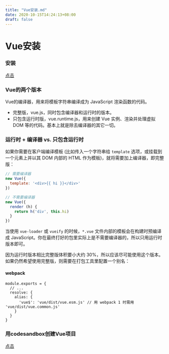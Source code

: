 ```yaml
---
title: "Vue安装.md"
date: 2020-10-15T14:24:13+08:00
draft: false
---
```


# Vue安装

### 安装

[点击](https://cn.vuejs.org/v2/guide/installation.html)

### Vue的两个版本

Vue的编译器，用来将模板字符串编译成为 JavaScript 渲染函数的代码。

* 完整版，vue.js，同时包含编译器和运行时的版本。
* 只包含运行时版，vue.runtime.js，用来创建 Vue 实例、渲染并处理虚拟 DOM 等的代码。基本上就是除去编译器的其它一切。

### 运行时 + 编译器 vs. 只包含运行时

如果你需要在客户端编译模板 (比如传入一个字符串给 `template` 选项，或挂载到一个元素上并以其 DOM 内部的 HTML 作为模板)，就将需要加上编译器，即完整版：

```javascript
// 需要编译器
new Vue({
  template: '<div>{{ hi }}</div>'
})

// 不需要编译器
new Vue({
  render (h) {
    return h('div', this.hi)
  }
})
```

当使用 `vue-loader` 或 `vueify` 的时候，`*.vue` 文件内部的模板会在构建时预编译成 JavaScript。你在最终打好的包里实际上是不需要编译器的，所以只用运行时版本即可。

因为运行时版本相比完整版体积要小大约 30%，所以应该尽可能使用这个版本。如果仍然希望使用完整版，则需要在打包工具里配置一个别名：

#### webpack

```
module.exports = {
  // ...
  resolve: {
    alias: {
      'vue$': 'vue/dist/vue.esm.js' // 用 webpack 1 时需用 'vue/dist/vue.common.js'
    }
  }
}
```

### 用codesandbox创建Vue项目

[点击](https://codesandbox.io/)